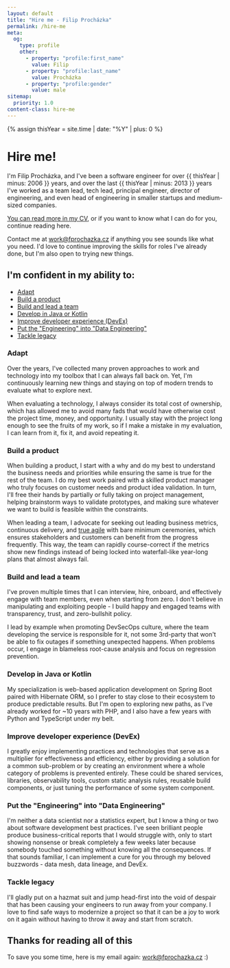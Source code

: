 ```yaml
---
layout: default
title: "Hire me - Filip Procházka"
permalink: /hire-me
meta:
  og:
    type: profile
    other:
      - property: "profile:first_name"
        value: Filip
      - property: "profile:last_name"
        value: Procházka
      - property: "profile:gender"
        value: male
sitemap:
  priority: 1.0
content-class: hire-me
---
```


{% assign thisYear = site.time | date: "%Y" | plus: 0 %}

# Hire me!

I'm Filip Procházka, and I've been a software engineer for over {{ thisYear | minus: 2006 }} years, and over the last {{ thisYear | minus: 2013 }} years I've worked as a team lead,
tech lead, principal engineer, director of engineering, and even head of engineering in smaller startups and medium-sized companies.

[You can read more in my CV](/cv), or if you want to know what I can do for you, continue reading here.

Contact me at [work@fprochazka.cz](email:work@fprochazka.cz) if anything you see sounds like what you need.
I'd love to continue improving the skills for roles I've already done, but I'm also open to trying new things.

## I'm confident in my ability to:

* [Adapt](#adapt)
* [Build a product](#build-a-product)
* [Build and lead a team](#build-and-lead-a-team)
* [Develop in Java or Kotlin](#develop-in-java-or-kotlin)
* [Improve developer experience (DevEx)](#improve-developer-experience-devex)
* [Put the "Engineering" into "Data Engineering"](#put-the-engineering-into-data-engineering)
* [Tackle legacy](#tackle-legacy)

### Adapt

Over the years, I've collected many proven approaches to work and technology into my toolbox that I can always fall back on.
Yet, I'm continuously learning new things and staying on top of modern trends to evaluate what to explore next.

When evaluating a technology, I always consider its total cost of ownership, which has allowed me to avoid many fads that would have otherwise cost the project time, money, and opportunity.
I usually stay with the project long enough to see the fruits of my work, so if I make a mistake in my evaluation, I can learn from it, fix it, and avoid repeating it.

### Build a product

When building a product, I start with a why and do my best to understand the business needs and priorities while ensuring the same is true for the rest of the team.
I do my best work paired with a skilled product manager who truly focuses on customer needs and product idea validation.
In turn, I'll free their hands by partially or fully taking on project management, helping brainstorm ways to validate prototypes, and making sure whatever we want to build is feasible within the constraints.

When leading a team, I advocate for seeking out leading business metrics, continuous delivery, and [true agile](https://agilemanifesto.org/) with bare minimum ceremonies, which ensures stakeholders and customers can benefit from the progress frequently.
This way, the team can rapidly course-correct if the metrics show new findings instead of being locked into waterfall-like year-long plans that almost always fail.

### Build and lead a team

I've proven multiple times that I can interview, hire, onboard, and effectively engage with team members, even when starting from zero.
I don't believe in manipulating and exploiting people - I build happy and engaged teams with transparency, trust, and zero-bullshit policy.

I lead by example when promoting DevSecOps culture, where the team developing the service is responsible for it, not some 3rd-party that won't be able to fix outages if something unexpected happens.
When problems occur, I engage in blameless root-cause analysis and focus on regression prevention.

### Develop in Java or Kotlin

My specialization is web-based application development on Spring Boot paired with Hibernate ORM, so I prefer to stay close to their ecosystem to produce predictable results.
But I'm open to exploring new paths, as I've already worked for ~10 years with PHP, and I also have a few years with Python and TypeScript under my belt.

### Improve developer experience (DevEx)

I greatly enjoy implementing practices and technologies that serve as a multiplier for effectiveness and efficiency, either by providing a solution for a common sub-problem or by creating an environment where a whole category of problems is prevented entirely.
These could be shared services, libraries, observability tools, custom static analysis rules, reusable build components, or just tuning the performance of some system component.

### Put the "Engineering" into "Data Engineering"

I'm neither a data scientist nor a statistics expert, but I know a thing or two about software development best practices.
I've seen brilliant people produce business-critical reports that I would struggle with, only to start showing nonsense or break completely a few weeks later because somebody touched something without knowing all the consequences.
If that sounds familiar, I can implement a cure for you through my beloved buzzwords - data mesh, data lineage, and DevEx.

### Tackle legacy

I'll gladly put on a hazmat suit and jump head-first into the void of despair that has been causing your engineers to run away from your company.
I love to find safe ways to modernize a project so that it can be a joy to work on it again without having to throw it away and start from scratch.

## Thanks for reading all of this

To save you some time, here is my email again: [work@fprochazka.cz](email:work@fprochazka.cz) :)
